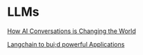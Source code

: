 # LLMs
[How AI Conversations is Changing the World](https://medium.com/gopenai/how-ai-conversations-is-changing-the-world-20e97df3c9e)

[Langchain to bui;d powerful Applications](https://medium.com/gopenai/how-langchain-makes-large-language-models-more-powerful-part-1-ef512eee3829)


